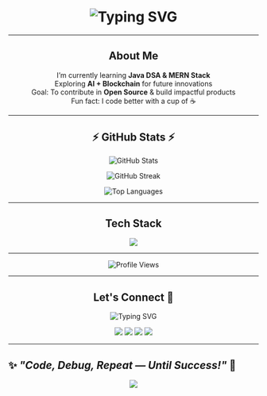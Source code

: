 <!-- Stylish Heading -->
<h1 align="center">
  <img src="https://readme-typing-svg.herokuapp.com?font=Fira+Code&size=28&pause=1000&color=36BCF7&width=500&lines=Hey%2C+I'm+Vivek+Yadav!;DSA+Enthusiast;Full+Stack+Developer;Open+Source+Contributor;Always+Learning+New+Things" alt="Typing SVG" />
</h1>

---

<h2 align="center"> About Me </h2>

<p align="center">
   I’m currently learning <b>Java DSA & MERN Stack</b> <br>
   Exploring <b>AI + Blockchain</b> for future innovations <br>
   Goal: To contribute in <b>Open Source</b> & build impactful products <br>
   Fun fact: I code better with a cup of ☕
</p>


---

<!-- GitHub Stats (Keep same, looks great) -->
<h2 align="center">⚡ GitHub Stats ⚡</h2>
<p align="center">
  <img src="https://github-readme-stats.vercel.app/api?username=vivekyadav247&show_icons=true&theme=radical" alt="GitHub Stats" />
</p>
<p align="center">
  <img src="https://github-readme-streak-stats.herokuapp.com/?user=vivekyadav247&theme=radical" alt="GitHub Streak" />
</p>
<p align="center">
  <img src="https://github-readme-stats.vercel.app/api/top-langs/?username=vivekyadav247&layout=compact&theme=radical" alt="Top Languages" />
</p>

---

<!-- Skills Section -->
<h2 align="center"> Tech Stack</h2>
<p align="center">
  <img src="https://skillicons.dev/icons?i=java,spring,js,react,nodejs,express,mongodb,mysql,git,github,html,css,bootstrap,tailwind" />
</p>

---

<!-- Visitor Counter (Stylish one) -->
<p align="center"> 
  <img src="https://komarev.com/ghpvc/?username=vivekyadav247&label=Profile%20Views&color=ff69b4&style=for-the-badge" alt="Profile Views" /> 
</p>


---

<h2 align="center"> Let's Connect 🤝</h2>

<p align="center">
  <img src="https://readme-typing-svg.herokuapp.com?font=Fira+Code&pause=1000&color=FF6347&center=true&vCenter=true&width=435&lines=Let's+Collaborate+and+Build+Something+Awesome!;Connect+with+me+on+👇" alt="Typing SVG" />
</p>

<p align="center">
  <a href="https://linkedin.com/in/vivek-yadav-coder"><img src="https://img.shields.io/badge/-LinkedIn-%230077B5?style=for-the-badge&logo=linkedin&logoColor=white"/></a>
  <a href="https://github.com/vivekyadav247"><img src="https://img.shields.io/badge/-GitHub-181717?style=for-the-badge&logo=github&logoColor=white"/></a>
  <a href="mailto:vivekyad240706@gmail.com"><img src="https://img.shields.io/badge/Gmail-D14836?style=for-the-badge&logo=gmail&logoColor=white"/></a>
  <a href="https://x.com/vivek_07x"><img src="https://img.shields.io/badge/-Twitter-1DA1F2?style=for-the-badge&logo=twitter&logoColor=white"/></a>
</p>

---

✨ *"Code, Debug, Repeat — Until Success!"* 🚀 
---

<!-- Wave Animation Footer -->
<p align="center">
  <img src="https://capsule-render.vercel.app/api?type=waving&color=gradient&height=120&section=footer"/>
</p>
